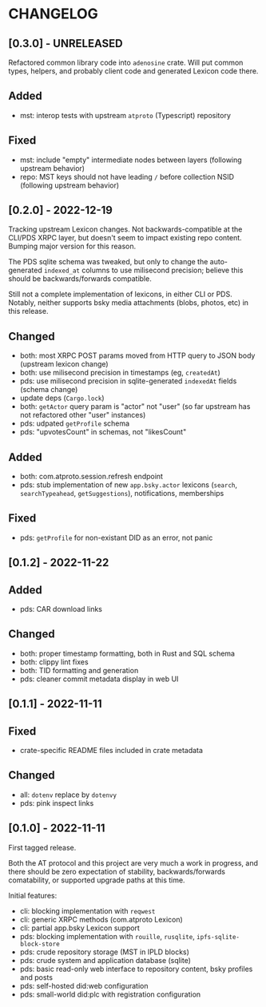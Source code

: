 
# CHANGELOG

## [0.3.0] - UNRELEASED

Refactored common library code into `adenosine` crate. Will put common types,
helpers, and probably client code and generated Lexicon code there.

## Added

- mst: interop tests with upstream `atproto` (Typescript) repository

## Fixed

- mst: include "empty" intermediate nodes between layers (following upstream
  behavior)
- repo: MST keys should not have leading `/` before collection NSID (following
  upstream behavior)

## [0.2.0] - 2022-12-19

Tracking upstream Lexicon changes. Not backwards-compatible at the CLI/PDS XRPC
layer, but doesn't seem to impact existing repo content. Bumping major version
for this reason.

The PDS sqlite schema was tweaked, but only to change the auto-generated
`indexed_at` columns to use milisecond precision; believe this should be
backwards/forwards compatible.

Still not a complete implementation of lexicons, in either CLI or PDS. Notably,
neither supports bsky media attachments (blobs, photos, etc) in this release.

## Changed

- both: most XRPC POST params moved from HTTP query to JSON body (upstream lexicon change)
- both: use milisecond precision in timestamps (eg, `createdAt`)
- pds: use milisecond precision in sqlite-generated `indexedAt` fields (schema change)
- update deps (`Cargo.lock`)
- both: `getActor` query param is "actor" not "user" (so far upstream has not
  refactored other "user" instances)
- pds: udpated `getProfile` schema
- pds: "upvotesCount" in schemas, not "likesCount"

## Added

- both: com.atproto.session.refresh endpoint
- pds: stub implementation of new `app.bsky.actor` lexicons (`search`,
  `searchTypeahead`, `getSuggestions`), notifications, memberships

## Fixed

- pds: `getProfile` for non-existant DID as an error, not panic


## [0.1.2] - 2022-11-22

## Added

- pds: CAR download links

## Changed

- both: proper timestamp formatting, both in Rust and SQL schema
- both: clippy lint fixes
- both: TID formatting and generation
- pds: cleaner commit metadata display in web UI


## [0.1.1] - 2022-11-11

## Fixed

- crate-specific README files included in crate metadata

## Changed

- all: `dotenv` replace by `dotenvy`
- pds: pink inspect links

## [0.1.0] - 2022-11-11

First tagged release.

Both the AT protocol and this project are very much a work in progress, and
there should be zero expectation of stability, backwards/forwards comatability,
or supported upgrade paths at this time.

Initial features:

- cli: blocking implementation with `reqwest`
- cli: generic XRPC methods (com.atproto Lexicon)
- cli: partial app.bsky Lexicon support
- pds: blocking implementation with `rouille`, `rusqlite`, `ipfs-sqlite-block-store`
- pds: crude repository storage (MST in IPLD blocks)
- pds: crude system and application database (sqlite)
- pds: basic read-only web interface to repository content, bsky profiles and posts
- pds: self-hosted did:web configuration
- pds: small-world did:plc with registration configuration
